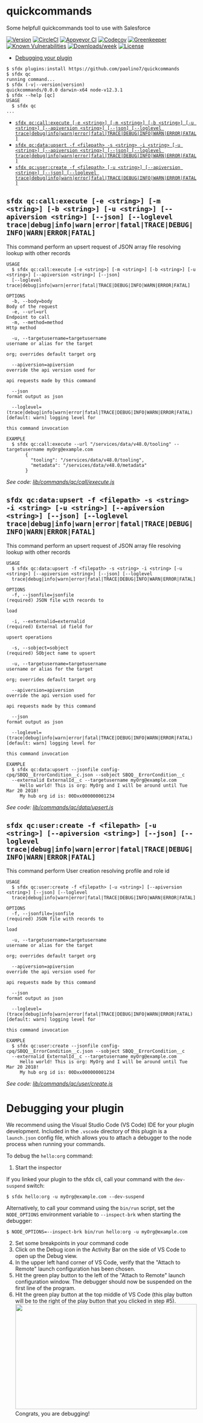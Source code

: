 quickcommands
=============

Some helpfull quickcommands tool to use with Salesforce

[![Version](https://img.shields.io/npm/v/quickcommands.svg)](https://npmjs.org/package/quickcommands)
[![CircleCI](https://circleci.com/gh/paolino7/quickcommands/tree/master.svg?style=shield)](https://circleci.com/gh/paolino7/quickcommands/tree/master)
[![Appveyor CI](https://ci.appveyor.com/api/projects/status/github/paolino7/quickcommands?branch=master&svg=true)](https://ci.appveyor.com/project/heroku/quickcommands/branch/master)
[![Codecov](https://codecov.io/gh/paolino7/quickcommands/branch/master/graph/badge.svg)](https://codecov.io/gh/paolino7/quickcommands)
[![Greenkeeper](https://badges.greenkeeper.io/paolino7/quickcommands.svg)](https://greenkeeper.io/)
[![Known Vulnerabilities](https://snyk.io/test/github/paolino7/quickcommands/badge.svg)](https://snyk.io/test/github/paolino7/quickcommands)
[![Downloads/week](https://img.shields.io/npm/dw/quickcommands.svg)](https://npmjs.org/package/quickcommands)
[![License](https://img.shields.io/npm/l/quickcommands.svg)](https://github.com/paolino7/quickcommands/blob/master/package.json)

<!-- toc -->
* [Debugging your plugin](#debugging-your-plugin)
<!-- tocstop -->
<!-- install -->
```sh-session
$ sfdx plugins:install https://github.com/paolino7/quickcommands
$ sfdx qc
running command...
$ sfdx (-v|--version|version)
quickcommands/0.0.0 darwin-x64 node-v12.3.1
$ sfdx --help [qc]
USAGE
  $ sfdx qc
...
```
<!-- commands -->
* [`sfdx qc:call:execute [-e <string>] [-m <string>] [-b <string>] [-u <string>] [--apiversion <string>] [--json] [--loglevel trace|debug|info|warn|error|fatal|TRACE|DEBUG|INFO|WARN|ERROR|FATAL]`](#sfdx-qccallexecute--e-string--m-string--b-string--u-string---apiversion-string---json---loglevel-tracedebuginfowarnerrorfataltracedebuginfowarnerrorfatal)
* [`sfdx qc:data:upsert -f <filepath> -s <string> -i <string> [-u <string>] [--apiversion <string>] [--json] [--loglevel trace|debug|info|warn|error|fatal|TRACE|DEBUG|INFO|WARN|ERROR|FATAL]`](#sfdx-qcdataupsert--f-filepath--s-string--i-string--u-string---apiversion-string---json---loglevel-tracedebuginfowarnerrorfataltracedebuginfowarnerrorfatal)
* [`sfdx qc:user:create -f <filepath> [-u <string>] [--apiversion <string>] [--json] [--loglevel trace|debug|info|warn|error|fatal|TRACE|DEBUG|INFO|WARN|ERROR|FATAL]`](#sfdx-qcusercreate--f-filepath--u-string---apiversion-string---json---loglevel-tracedebuginfowarnerrorfataltracedebuginfowarnerrorfatal)

## `sfdx qc:call:execute [-e <string>] [-m <string>] [-b <string>] [-u <string>] [--apiversion <string>] [--json] [--loglevel trace|debug|info|warn|error|fatal|TRACE|DEBUG|INFO|WARN|ERROR|FATAL]`

This command perform an upsert request of JSON array file resolving lookup with other records

```
USAGE
  $ sfdx qc:call:execute [-e <string>] [-m <string>] [-b <string>] [-u <string>] [--apiversion <string>] [--json] 
  [--loglevel trace|debug|info|warn|error|fatal|TRACE|DEBUG|INFO|WARN|ERROR|FATAL]

OPTIONS
  -b, --body=body                                                                   Body of the request
  -e, --url=url                                                                     Endpoint to call
  -m, --method=method                                                               Http method

  -u, --targetusername=targetusername                                               username or alias for the target
                                                                                    org; overrides default target org

  --apiversion=apiversion                                                           override the api version used for
                                                                                    api requests made by this command

  --json                                                                            format output as json

  --loglevel=(trace|debug|info|warn|error|fatal|TRACE|DEBUG|INFO|WARN|ERROR|FATAL)  [default: warn] logging level for
                                                                                    this command invocation

EXAMPLE
  $ sfdx qc:call:execute --url "/services/data/v48.0/tooling" --targetusername myOrg@example.com
       {
         "tooling": "/services/data/v48.0/tooling",
         "metadata": "/services/data/v48.0/metadata"
       }
```

_See code: [lib/commands/qc/call/execute.js](https://github.com/paolino7/quickcommands/blob/v0.0.0/lib/commands/qc/call/execute.js)_

## `sfdx qc:data:upsert -f <filepath> -s <string> -i <string> [-u <string>] [--apiversion <string>] [--json] [--loglevel trace|debug|info|warn|error|fatal|TRACE|DEBUG|INFO|WARN|ERROR|FATAL]`

This command perform an upsert request of JSON array file resolving lookup with other records

```
USAGE
  $ sfdx qc:data:upsert -f <filepath> -s <string> -i <string> [-u <string>] [--apiversion <string>] [--json] [--loglevel 
  trace|debug|info|warn|error|fatal|TRACE|DEBUG|INFO|WARN|ERROR|FATAL]

OPTIONS
  -f, --jsonfile=jsonfile                                                           (required) JSON file with records to
                                                                                    load

  -i, --externalid=externalid                                                       (required) External id field for
                                                                                    upsert operations

  -s, --sobject=sobject                                                             (required) SObject name to upsert

  -u, --targetusername=targetusername                                               username or alias for the target
                                                                                    org; overrides default target org

  --apiversion=apiversion                                                           override the api version used for
                                                                                    api requests made by this command

  --json                                                                            format output as json

  --loglevel=(trace|debug|info|warn|error|fatal|TRACE|DEBUG|INFO|WARN|ERROR|FATAL)  [default: warn] logging level for
                                                                                    this command invocation

EXAMPLE
  $ sfdx qc:data:upsert --jsonfile config-cpq/SBQQ__ErrorCondition__c.json --sobject SBQQ__ErrorCondition__c 
  --externalid ExternalId__c --targetusername myOrg@example.com
     Hello world! This is org: MyOrg and I will be around until Tue Mar 20 2018!
     My hub org id is: 00Dxx000000001234
```

_See code: [lib/commands/qc/data/upsert.js](https://github.com/paolino7/quickcommands/blob/v0.0.0/lib/commands/qc/data/upsert.js)_

## `sfdx qc:user:create -f <filepath> [-u <string>] [--apiversion <string>] [--json] [--loglevel trace|debug|info|warn|error|fatal|TRACE|DEBUG|INFO|WARN|ERROR|FATAL]`

This command perform User creation resolving profile and role id

```
USAGE
  $ sfdx qc:user:create -f <filepath> [-u <string>] [--apiversion <string>] [--json] [--loglevel 
  trace|debug|info|warn|error|fatal|TRACE|DEBUG|INFO|WARN|ERROR|FATAL]

OPTIONS
  -f, --jsonfile=jsonfile                                                           (required) JSON file with records to
                                                                                    load

  -u, --targetusername=targetusername                                               username or alias for the target
                                                                                    org; overrides default target org

  --apiversion=apiversion                                                           override the api version used for
                                                                                    api requests made by this command

  --json                                                                            format output as json

  --loglevel=(trace|debug|info|warn|error|fatal|TRACE|DEBUG|INFO|WARN|ERROR|FATAL)  [default: warn] logging level for
                                                                                    this command invocation

EXAMPLE
  $ sfdx qc:user:create --jsonfile config-cpq/SBQQ__ErrorCondition__c.json --sobject SBQQ__ErrorCondition__c 
  --externalid ExternalId__c --targetusername myOrg@example.com
     Hello world! This is org: MyOrg and I will be around until Tue Mar 20 2018!
     My hub org id is: 00Dxx000000001234
```

_See code: [lib/commands/qc/user/create.js](https://github.com/paolino7/quickcommands/blob/v0.0.0/lib/commands/qc/user/create.js)_
<!-- commandsstop -->
<!-- debugging-your-plugin -->
# Debugging your plugin
We recommend using the Visual Studio Code (VS Code) IDE for your plugin development. Included in the `.vscode` directory of this plugin is a `launch.json` config file, which allows you to attach a debugger to the node process when running your commands.

To debug the `hello:org` command: 
1. Start the inspector
  
If you linked your plugin to the sfdx cli, call your command with the `dev-suspend` switch: 
```sh-session
$ sfdx hello:org -u myOrg@example.com --dev-suspend
```
  
Alternatively, to call your command using the `bin/run` script, set the `NODE_OPTIONS` environment variable to `--inspect-brk` when starting the debugger:
```sh-session
$ NODE_OPTIONS=--inspect-brk bin/run hello:org -u myOrg@example.com
```

2. Set some breakpoints in your command code
3. Click on the Debug icon in the Activity Bar on the side of VS Code to open up the Debug view.
4. In the upper left hand corner of VS Code, verify that the "Attach to Remote" launch configuration has been chosen.
5. Hit the green play button to the left of the "Attach to Remote" launch configuration window. The debugger should now be suspended on the first line of the program. 
6. Hit the green play button at the top middle of VS Code (this play button will be to the right of the play button that you clicked in step #5).
<br><img src=".images/vscodeScreenshot.png" width="480" height="278"><br>
Congrats, you are debugging!
